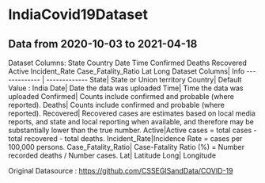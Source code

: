 # IndiaCovid19Dataset
## Data from 2020-10-03 	to  2021-04-18 

Dataset Columns:
  State
  Country
  Date
  Time
  Confirmed
  Deaths
  Recovered
  Active
  Incident_Rate
  Case_Fatality_Ratio
  Lat
  Long
Dataset Columns| Info
------------- | ------------- 
  State| State or Union territory
  Country| Default Value : India
  Date| Date the data was uploaded
  Time| Time the data was uploaded
  Confirmed| Counts include confirmed and probable (where reported).
  Deaths| Counts include confirmed and probable (where reported).
  Recovered| Recovered cases are estimates based on local media reports, and state and local reporting when available, and therefore may be substantially lower than the true number.
  Active|Active cases = total cases - total recovered - total deaths.
  Incident_Rate|Incidence Rate = cases per 100,000 persons.
  Case_Fatality_Ratio| Case-Fatality Ratio (%) = Number recorded deaths / Number cases.
  Lat| Latitude
  Long| Longitude

Original Datasource : https://github.com/CSSEGISandData/COVID-19
